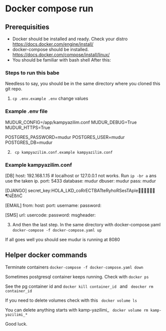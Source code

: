 # Docker compose run 

## Prerequisities

- Docker should be installed and ready. Check your distro  https://docs.docker.com/engine/install/
- docker-compose should be installed.  https://docs.docker.com/compose/install/linux/
- You should be familiar with bash shell 
After this: 

### Steps to run this babe

Needless to say, you should be in the same directory where you cloned this git repo.
1.  ```cp .env.example .env```
change values 

### Example .env file

MUDUR_CONFIG=/app/kampyazilim.conf
MUDUR_DEBUG=True
MUDUR_HTTPS=True

POSTGRES_PASSWORD=mudur
POSTGRES_USER=mudur
POSTGRES_DB=mudur

2. ``` cp kampyazilim.conf.example kampyazilim.conf```

### Example kampyazilim.conf
[DB]
host: 192.168.1.15 # localhost or 127.0.0.1 not works. Run ```ip -br a``` ans use the taken ip.
port: 5433
database: mudur
dbuser: mudur
pass: mudur

[DJANGO]
secret_key:HOLA_LKD_coRrECTBATteRyhoRSesTAple💩🍆💦🦴🍒🍑 ¶¼ËßñĆ

[EMAIL]
from:<from address>
host:<smtp server>
port:<smtp port>
username:<smtp username>
password:<smtp password>

[SMS]
url: <api url>
usercode: <usercode>
password: <password>
msgheader: <msgheader>

3. And then the last step. In the same directory with docker-compose.yaml
```docker-compose -f docker-compose.yaml up```

If all goes well you should see mudur is running at 8080 

## Helper docker commands

Terminate containers
```docker-compose -f docker-compose.yaml down``` 

Sometimes postgresql container keeps running. Check with 
```docker ps``` 
 
See the pg container id and 
```docker kill container_id ``` and ``` deocker rm container_id```

If you need to delete volumes check with this
``` docker volume ls```

You can delete anything starts with kamp-yazilimi_
``` docker volume rm kamp-yazilimi_*```

Good luck.


